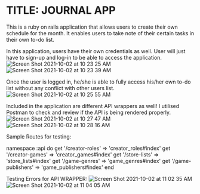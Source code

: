 <h1>TITLE: JOURNAL APP</h1>

This is a ruby on rails application that allows users to create their own schedule for the month. It enables users to take note of their certain tasks in their own to-do list. 

In this application, users have their own credentials as well. User will just have to sign-up and log-in to be able to access the application. ![Screen Shot 2021-10-02 at 10 23 25 AM](https://user-images.githubusercontent.com/81461328/135700892-deb4ccfc-876f-4212-a4bf-d30c1fdfc0a6.png)
![Screen Shot 2021-10-02 at 10 23 39 AM](https://user-images.githubusercontent.com/81461328/135700897-8a54d996-4b8e-49a1-8df9-848f11ddb3ab.png)

Once the user is logged in, he/she is able to fully access his/her own to-do list without any conflict with other users list. ![Screen Shot 2021-10-02 at 10 25 55 AM](https://user-images.githubusercontent.com/81461328/135700966-055ea9c7-765d-4177-a7e6-00c275ef963f.png)

Included in the application are different API wrappers as well! I utilised Postman to check and review if the API is being rendered properly. ![Screen Shot 2021-10-02 at 10 27 47 AM](https://user-images.githubusercontent.com/81461328/135701000-b5298c1a-601f-44cc-8171-fe1c820c7503.png)
![Screen Shot 2021-10-02 at 10 28 16 AM](https://user-images.githubusercontent.com/81461328/135701007-6627177f-699f-461f-8fe5-ebe72c40433e.png)

Sample Routes for testing:   

namespace :api do
  get '/creator-roles' => 'creator_roles#index'
  get '/creator-games' => 'creator_games#index'
  get '/store-lists' => 'store_lists#index'
  get '/game-genres' => 'game_genres#index'
  get '/game-publishers' => 'game_publishers#index'
 end

Testing Errors for API WRAPPER: 
![Screen Shot 2021-10-02 at 11 02 35 AM](https://user-images.githubusercontent.com/81461328/135701703-5f745f75-42fb-4469-951d-d2e6e43a6c7f.png)
![Screen Shot 2021-10-02 at 11 04 05 AM](https://user-images.githubusercontent.com/81461328/135701725-501e9424-35ae-494a-9f7e-88db6dccc995.png)
